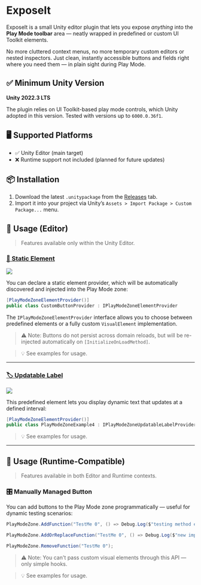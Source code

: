 # ExposeIt

ExposeIt is a small Unity editor plugin that lets you expose *anything* into the **Play Mode toolbar** area — neatly wrapped in predefined or custom UI Toolkit elements.

No more cluttered context menus, no more temporary custom editors or nested inspectors. Just clean, instantly accessible buttons and fields right where you need them — in plain sight during Play Mode.

## ✅ Minimum Unity Version

**Unity 2022.3 LTS**

The plugin relies on UI Toolkit-based play mode controls, which Unity adopted in this version. Tested with versions up to `6000.0.36f1`.

## 🖥️ Supported Platforms

- ✅ Unity Editor (main target)
- ❌ Runtime support not included (planned for future updates)

## 📦 Installation

1. Download the latest `.unitypackage` from the [Releases](https://github.com/alexth939/ExposeIt/releases) tab.
2. Import it into your project via Unity’s `Assets > Import Package > Custom Package...` menu.

## 🧪 Usage (Editor)

> Features available only within the Unity Editor.

<!-- You fill this in -->

### <u>🔘 Static Element</u>

![](C:\Repos\ExposeIt\Docs\Images\static-button.png)

You can declare a static element provider, which will be automatically discovered and injected into the Play Mode zone:

```csharp
[PlayModeZoneElementProvider()]
public class CustomButtonProvider : IPlayModeZoneElementProvider
```

The `IPlayModeZoneElementProvider` interface allows you to choose between predefined elements or a fully custom `VisualElement` implementation.



> ⚠️ Note: Buttons do not persist across domain reloads, but will be re-injected automatically on `[InitializeOnLoadMethod]`.

> 💡 See examples for usage.

---

### <u>🏷️ Updatable Label</u>

![](C:\Repos\ExposeIt\Docs\Images\updatable-label.png)

This predefined element lets you display dynamic text that updates at a defined interval:

```csharp
[PlayModeZoneElementProvider()]
public class PlayModeZoneExample4 : IPlayModeZoneUpdatableLabelProvider
```

> 💡 See examples for usage.

---

## 🚀 Usage (Runtime-Compatible)

> Features available in both Editor and Runtime contexts.

### 🎛️ Manually Managed Button</u>

You can add buttons to the Play Mode zone programmatically — useful for dynamic testing scenarios:

```csharp
PlayModeZone.AddFunction("TestMe 0", () => Debug.Log($"testing method executed"));

PlayModeZone.AddOrReplaceFunction("TestMe 0", () => Debug.Log($"new impl on same button"));

PlayModeZone.RemoveFunction("TestMe 0");
```

> ⚠️ Note: You can't pass custom visual elements through this API — only simple hooks.

> 💡 See examples for usage.